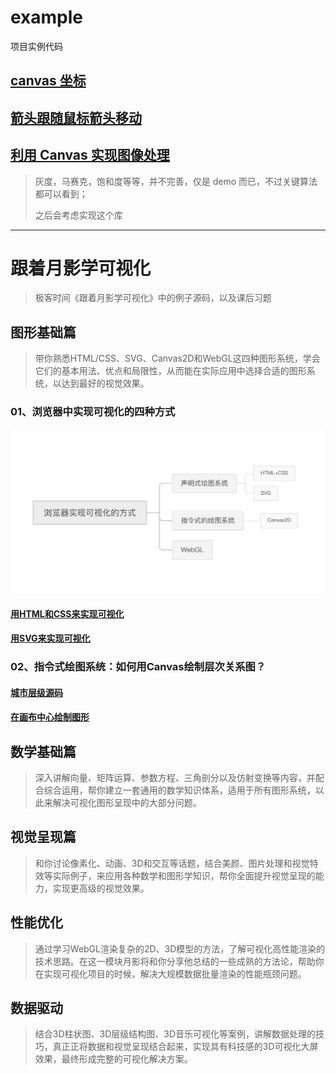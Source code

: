 # example

项目实例代码

## [canvas 坐标](./canvas/base/example01.html)

## [箭头跟随鼠标箭头移动](./canvas/base/example02.html)

## [利用 Canvas 实现图像处理](./filters/index.html)

> 灰度，马赛克，饱和度等等，并不完善，仅是 demo 而已，不过关键算法都可以看到；
> 
> 之后会考虑实现这个库
>


----


# 跟着月影学可视化
>极客时间《跟着月影学可视化》中的例子源码，以及课后习题
>
## 图形基础篇
> 带你熟悉HTML/CSS、SVG、Canvas2D和WebGL这四种图形系统，学会它们的基本用法、优点和局限性，从而能在实际应用中选择合适的图形系统，以达到最好的视觉效果。
> 
### 01、浏览器中实现可视化的四种方式
![浏览器实现可视化的方式](./public/images/visualization/浏览器实现可视化的方式.jpeg)
#### <u>[用HTML和CSS来实现可视化](./visualization/图形基础篇/01、浏览器中实现可视化的四种方式/html-css.html)</u>

#### <u>[用SVG来实现可视化](./visualization/图形基础篇/01、浏览器中实现可视化的四种方式/svg.html)</u>

### 02、指令式绘图系统：如何用Canvas绘制层次关系图？
#### <u>[城市层级源码](./visualization/图形基础篇/02、指令式绘图系统：如何用Canvas绘制层次关系图？/hierarchy.html)</u> 
#### <u>[在画布中心绘制图形](./visualization/图形基础篇/02、指令式绘图系统：如何用Canvas绘制层次关系图？/shape/)</u> 

## 数学基础篇
> 深入讲解向量、矩阵运算、参数方程、三角剖分以及仿射变换等内容，并配合综合运用，帮你建立一套通用的数学知识体系，适用于所有图形系统，以此来解决可视化图形呈现中的大部分问题。
> 

## 视觉呈现篇
>和你讨论像素化、动画、3D和交互等话题，结合美颜、图片处理和视觉特效等实际例子，来应用各种数学和图形学知识，帮你全面提升视觉呈现的能力，实现更高级的视觉效果。
>

## 性能优化
>通过学习WebGL渲染复杂的2D、3D模型的方法，了解可视化高性能渲染的技术思路。在这一模块月影将和你分享他总结的一些成熟的方法论，帮助你在实现可视化项目的时候，解决大规模数据批量渲染的性能瓶颈问题。
>

## 数据驱动
>结合3D柱状图、3D层级结构图、3D音乐可视化等案例，讲解数据处理的技巧，真正正将数据和视觉呈现结合起来，实现具有科技感的3D可视化大屏效果，最终形成完整的可视化解决方案。
>
